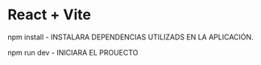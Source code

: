 # React + Vite

npm install - INSTALARA DEPENDENCIAS UTILIZADS EN LA APLICACIÓN.


npm run dev - INICIARA EL PROUECTO
